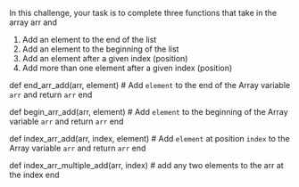 In this challenge, your task is to complete three functions that take in the array arr and

1.  Add an element to the end of the list
2.  Add an element to the beginning of the list
3.  Add an element after a given index (position)
4.  Add more than one element after a given index (position)

def end_arr_add(arr, element)
    # Add `element` to the end of the Array variable `arr` and return `arr`
end

def begin_arr_add(arr, element)
    # Add `element` to the beginning of the Array variable `arr` and return `arr`
end

def index_arr_add(arr, index, element)
    # Add `element` at position `index` to the Array variable `arr` and return `arr`
end

def index_arr_multiple_add(arr, index)
    # add any two elements to the arr at the index
end
